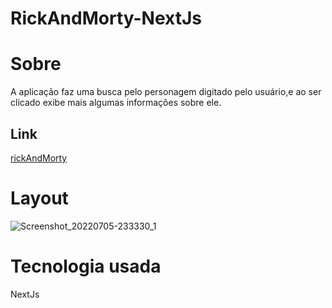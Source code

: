 # RickAndMorty-NextJs

# Sobre 
A aplicação faz uma busca pelo personagem
digitado pelo usuário,e ao ser clicado
exibe mais algumas informações sobre ele.

## Link
<a href='https://rick-and-morty-next-js-delta.vercel.app/'>rickAndMorty</a>

# Layout 
![Screenshot_20220705-233330_1](https://user-images.githubusercontent.com/75839810/177542705-a0d35720-f365-423c-8e09-e2423b14d98d.jpg)

# Tecnologia usada 
NextJs
